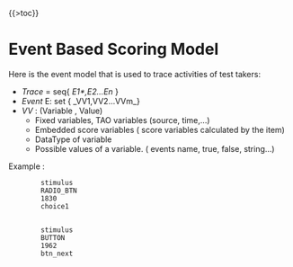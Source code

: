 {{\>toc}}

Event Based Scoring Model
=========================

Here is the event model that is used to trace activities of test takers:

-   *Trace* = seq{ *E1\*,E2…En* }
-   *Event* E: set { \_VV1,VV2…VVm\_}
-   *VV* : (Variable , Value)
    -   Fixed variables, TAO variables (source, time,…)
    -   Embedded score variables ( score variables calculated by the item)
    -   DataType of variable
    -   Possible values of a variable. ( events name, true, false, string…)

Example :



        
            stimulus
            RADIO_BTN
            1830
            choice1
        
        
            stimulus
            BUTTON
            1962
            btn_next
        
